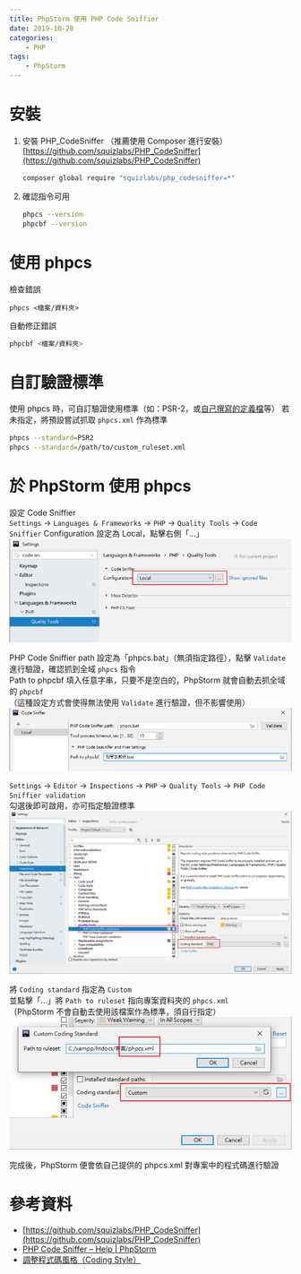 ```yaml
---
title: PhpStorm 使用 PHP Code Sniffier
date: 2019-10-20
categories:
    - PHP
tags:
    - PhpStorm
---
```


# 安裝
1. 安裝 PHP_CodeSniffer （推薦使用 Composer 進行安裝）  
[https://github.com/squizlabs/PHP_CodeSniffer](https://github.com/squizlabs/PHP_CodeSniffer)
    ```bash
    composer global require "squizlabs/php_codesniffer=*"
    ```

2. 確認指令可用
    ```bash
    phpcs --version
    phpcbf --version
    ```

# 使用 phpcs
檢查錯誤
```basah
phpcs <檔案/資料夾>
```

自動修正錯誤
```bash
phpcbf <檔案/資料夾>
```

# 自訂驗證標準
使用 phpcs 時，可自訂驗證使用標準（如：PSR-2，或[自己撰寫的定義檔](https://github.com/squizlabs/PHP_CodeSniffer/wiki/Annotated-Ruleset)等）
若未指定，將預設嘗試抓取 `phpcs.xml` 作為標準
```bash
phpcs --standard=PSR2
phpcs --standard=/path/to/custom_ruleset.xml
```

# 於 PhpStorm 使用 phpcs
設定 Code Sniffier  
`Settings` → `Languages & Frameworks` → `PHP` → `Quality Tools` → `Code Sniffier`
Configuration 設定為 Local，點擊右側「…」  
![](image.png)

PHP Code Sniffier path 設定為「phpcs.bat」（無須指定路徑），點擊 `Validate` 進行驗證，確認抓到全域 `phpcs` 指令  
Path to phpcbf 填入任意字串，只要不是空白的，PhpStorm 就會自動去抓全域的 `phpcbf`  
（這種設定方式會使得無法使用 `Validate` 進行驗證，但不影響使用）  
![](image-1.png)

`Settings` → `Editor` → `Inspections` → `PHP` → `Quality Tools` → `PHP Code Sniffier validation`  
勾選後即可啟用，亦可指定驗證標準  
![](image-2.png)

將 `Coding standard` 指定為 `Custom`  
並點擊「…」將 `Path to ruleset` 指向專案資料夾的 `phpcs.xml`  
（PhpStorm 不會自動去使用該檔案作為標準，須自行指定）
![](image-3.png)

完成後，PhpStorm 便會依自己提供的 phpcs.xml 對專案中的程式碼進行驗證

# 參考資料
- [https://github.com/squizlabs/PHP_CodeSniffer](https://github.com/squizlabs/PHP_CodeSniffer)
- [PHP Code Sniffer – Help | PhpStorm](https://www.jetbrains.com/help/phpstorm/using-php-code-sniffer.html)
- [調整程式碼風格（Coding Style）](https://ithelp.ithome.com.tw/articles/10195490)
